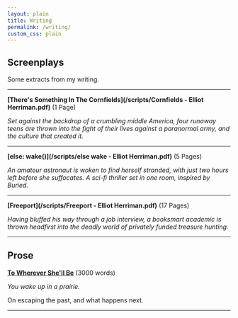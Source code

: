 ```yaml
---
layout: plain
title: Writing
permalink: /writing/
custom_css: plain
---
```


**Screenplays**
---

Some extracts from my writing. 

---

**[There's Something In The Cornfields](/scripts/Cornfields - Elliot Herriman.pdf)**
(1 Page)

*Set against the backdrop of a crumbling middle America, four runaway teens are thrown into the fight of their lives against a paranormal army, and the culture that created it.*

---

**[else: wake()](/scripts/else wake - Elliot Herriman.pdf)**
(5 Pages)

*An amateur astronaut is woken to find herself stranded, with just two hours left before she suffocates. A sci-fi thriller set in one room, inspired by Buried.*

---

**[Freeport](/scripts/Freeport - Elliot Herriman.pdf)**
(17 Pages)

*Having bluffed his way through a job interview, a booksmart academic is thrown headfirst into the deadly world of privately funded treasure hunting.*

---

**Prose**
---

**[To Wherever She'll Be](/prose/towherever)** (3000 words)

*You wake up in a prairie.*

On escaping the past, and what happens next.

---
